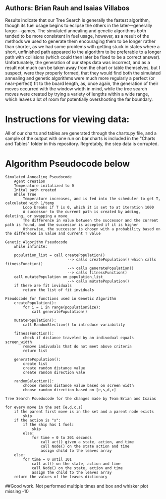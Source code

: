 ## Authors: Brian Rauh and Isaias Villabos
Results indicate that our Tree Search is generally the fastest algorithm, though its fuel usage begins to eclipse the others in the later—generally larger—games. The simulated annealing and genetic algorithms both tended to be more consistent in fuel usage, however, as a result of the methods we used to generate them encouraging them to be longer rather than shorter, as we had some problems with getting stuck in states where a short, unfinished path appeared to the algorithm to be preferable to a longer path with collisions (which could then later be fixed to be a correct answer).
<br>Unfortunately, the generation of our steps data was incorrect, and as a result not much can be taken away from the chart or table themselves, but I suspect, were they properly formed, that they would find both the simulated annealing and genetic algorithms were much more regularly a perfect (or near-perfect) fit to the board length, as, once again, the generation of their moves occurred with the window width in mind, while the tree search moves were created by trying a variety of lengths within a wide range, which leaves a lot of room for potentially overshooting the far boundary.

# Instructions for viewing data:
All of our charts and tables are generated through the charts.py file, and a sample of the output with one run on bar charts is included in the "Charts and Tables" folder in this repository. Regretably, the step data is corrupted.

# Algorithm Pseudocode below
    Simulated Annealing Pseudocode
        Agent creation
        Temperature initalized to 0
        Inital path created
        While True
            Temperature increases, and is fed into the scheduler to get T, calculated with 1/temp
            Loop breaks if T is 0, which it is set to at iteration 1000
            A successor to the current path is created by adding, deleting, or swapping a move
            The difference in value between the successor and the current path is found, and the successor is accepted if it is higher
            Otherwise, the successor is chosen with a probability based on the difference in value and current T value
    
    Genetic Algorithm Pseudocode
        while infinite:

        population_list = call createPopulation() 
                                --> calls createPopulation() which calls fitnessFunction()
                                --> calls generatePopulation() 
                                --> calls fitnessFunction()
        call mutatePopulation on population_list
                                --> calls mutatePopulation()
        if there are fit inviduals
            return the list of fit inviduals
            
    Pseudocode for functions used in Genetic Algorithm 
        createPopulation():
            for i = 1 in range(populationSize):
                call generatePopulation()
                
        mutatePopulation():
            call RandomSlection() to introduce variability
            
        fitnessFunction():
            check if distance traveled by an indivodual equals screen_width
            remove indivudals that do not meet above criteria
            return list
            
        generatePopulation():
            create list
            create random distance value
            create random direction vale
            
        randomSelection():
            choose random distance value based on screen width 
            choose random direction based on [e,s,d,c]
        
    Tree Search Psuedocode for the changes made by Team Brian and Isaias
    
    for every move in the set [e,d,c,s]
        if the parent first move is in the set and a parent node exists
            skip
        if the action is "s":
            if the ship has 1 fuel:
                skip
            else:
                for time = 0 to 201 seconds
                    call act() given a state, action, and time
                    call Node() on the state action and time
                    assign child to the leaves array
        else:
            for time = 0 until 101
                call act() on the state, action and time
                call Node() on the state, action and time
                assign the child to the leaves array
        return the values of the leaves dictionary

##Good work. Not performed multiple times and box and whisker plot missing -10